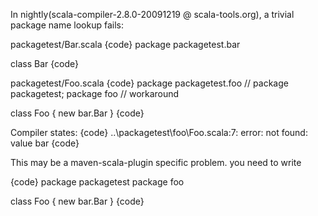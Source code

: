 In nightly(scala-compiler-2.8.0-20091219 @ scala-tools.org),
a trivial package name lookup fails:

packagetest/Bar.scala
{code}
package packagetest.bar

class Bar
{code}

packagetest/Foo.scala
{code}
package packagetest.foo
// package packagetest; package foo // workaround

class Foo {
    new bar.Bar
}
{code}

Compiler states:
{code}
..\packagetest\foo\Foo.scala:7: error: not found: value bar
{code}

This may be a maven-scala-plugin specific problem.
you need to write

{code}
package packagetest
package foo

class Foo {
  new bar.Bar
}
{code}
